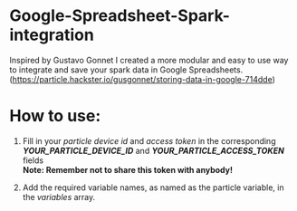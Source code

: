 # Google-Spreadsheet-Spark-integration
Inspired by Gustavo Gonnet I created a more modular and easy to use way to integrate and save your spark data in Google Spreadsheets. (https://particle.hackster.io/gusgonnet/storing-data-in-google-714dde)

# How to use:
1. Fill in your <i>particle device id</i> and <i>access token</i> in the corresponding <i>__YOUR_PARTICLE_DEVICE_ID__</i> and <i>__YOUR_PARTICLE_ACCESS_TOKEN__</i> fields
<br /><b>Note: Remember not to share this token with anybody!</b>

2. Add the required variable names, as named as the particle variable, in the <i>variables</i> array.
